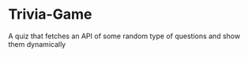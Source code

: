 # Trivia-Game
A quiz that fetches an API of some random type of questions and show them dynamically
